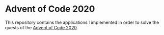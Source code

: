 # Advent of Code 2020

This repository contains the applications I implemented in order to solve the quests of the [Advent of Code 2020](https://adventofcode.com/2020).
